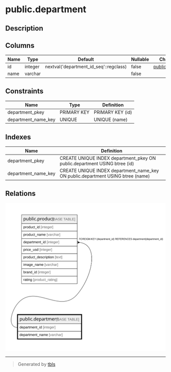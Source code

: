 # public.department

## Description

## Columns

| Name | Type | Default | Nullable | Children | Parents | Comment |
| ---- | ---- | ------- | -------- | -------- | ------- | ------- |
| id | integer | nextval('department_id_seq'::regclass) | false | [public.product](public.product.md) |  |  |
| name | varchar |  | false |  |  |  |

## Constraints

| Name | Type | Definition |
| ---- | ---- | ---------- |
| department_pkey | PRIMARY KEY | PRIMARY KEY (id) |
| department_name_key | UNIQUE | UNIQUE (name) |

## Indexes

| Name | Definition |
| ---- | ---------- |
| department_pkey | CREATE UNIQUE INDEX department_pkey ON public.department USING btree (id) |
| department_name_key | CREATE UNIQUE INDEX department_name_key ON public.department USING btree (name) |

## Relations

![er](public.department.svg)

---

> Generated by [tbls](https://github.com/k1LoW/tbls)
